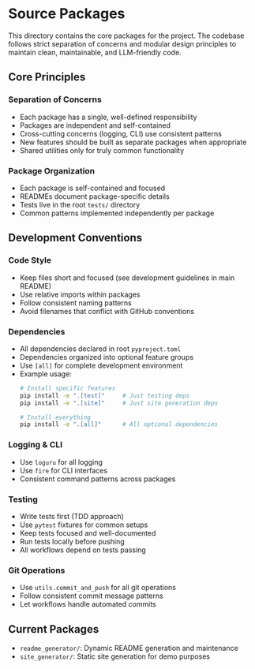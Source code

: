 # Source Packages

This directory contains the core packages for the project. The codebase follows strict separation of concerns and modular design principles to maintain clean, maintainable, and LLM-friendly code.

## Core Principles

### Separation of Concerns
- Each package has a single, well-defined responsibility
- Packages are independent and self-contained
- Cross-cutting concerns (logging, CLI) use consistent patterns
- New features should be built as separate packages when appropriate
- Shared utilities only for truly common functionality

### Package Organization
- Each package is self-contained and focused
- READMEs document package-specific details
- Tests live in the root `tests/` directory
- Common patterns implemented independently per package

## Development Conventions

### Code Style
- Keep files short and focused (see development guidelines in main README)
- Use relative imports within packages
- Follow consistent naming patterns
- Avoid filenames that conflict with GitHub conventions

### Dependencies
- All dependencies declared in root `pyproject.toml`
- Dependencies organized into optional feature groups
- Use `[all]` for complete development environment
- Example usage:
  ```bash
  # Install specific features
  pip install -e ".[test]"     # Just testing deps
  pip install -e ".[site]"     # Just site generation deps
  
  # Install everything
  pip install -e ".[all]"      # All optional dependencies
  ```

### Logging & CLI
- Use `loguru` for all logging
- Use `fire` for CLI interfaces
- Consistent command patterns across packages

### Testing
- Write tests first (TDD approach)
- Use `pytest` fixtures for common setups
- Keep tests focused and well-documented
- Run tests locally before pushing
- All workflows depend on tests passing

### Git Operations
- Use `utils.commit_and_push` for all git operations
- Follow consistent commit message patterns
- Let workflows handle automated commits

## Current Packages
- `readme_generator/`: Dynamic README generation and maintenance
- `site_generator/`: Static site generation for demo purposes
